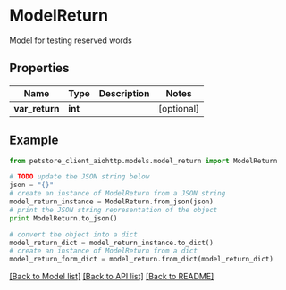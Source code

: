 # ModelReturn

Model for testing reserved words

## Properties

Name | Type | Description | Notes
------------ | ------------- | ------------- | -------------
**var_return** | **int** |  | [optional] 

## Example

```python
from petstore_client_aiohttp.models.model_return import ModelReturn

# TODO update the JSON string below
json = "{}"
# create an instance of ModelReturn from a JSON string
model_return_instance = ModelReturn.from_json(json)
# print the JSON string representation of the object
print ModelReturn.to_json()

# convert the object into a dict
model_return_dict = model_return_instance.to_dict()
# create an instance of ModelReturn from a dict
model_return_form_dict = model_return.from_dict(model_return_dict)
```
[[Back to Model list]](../README.md#documentation-for-models) [[Back to API list]](../README.md#documentation-for-api-endpoints) [[Back to README]](../README.md)



